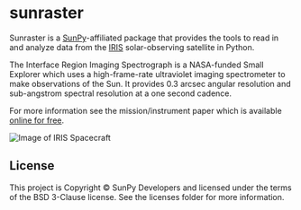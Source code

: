 # sunraster

Sunraster is a [SunPy](http://sunpy.org)-affiliated package that provides the tools to read in and
analyze data from the [IRIS](http://iris.lmsal.com) solar-observing satellite in Python.

The Interface Region Imaging Spectrograph is a NASA-funded Small Explorer which uses a
high-frame-rate ultraviolet imaging spectrometer to make observations of the Sun. It provides
0.3 arcsec angular resolution and sub-angstrom spectral resolution at a one second cadence.

For more information see the mission/instrument paper which is available [online for free](https://www.lmsal.com/iris_science/doc?cmd=dcur&proj_num=IS0196&file_type=pdf).

![Image of IRIS Spacecraft](http://iris.lmsal.com/images/iris_full.jpg)



## License

This project is Copyright © SunPy Developers and licensed under the terms of the BSD 3-Clause license.
See the licenses folder for more information.

